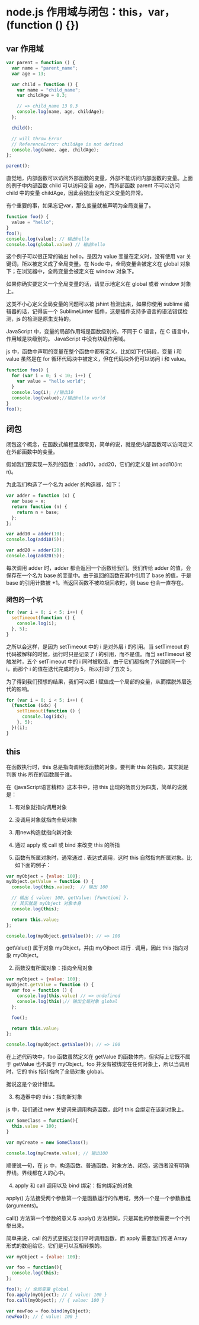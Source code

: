 # node.js 作用域与闭包：this，var，(function () {})

## var 作用域

```js
var parent = function () {
  var name = "parent_name";
  var age = 13;

  var child = function () {
    var name = "child_name";
    var childAge = 0.3;

    // => child_name 13 0.3
    console.log(name, age, childAge);
  };

  child();

  // will throw Error
  // ReferenceError: childAge is not defined
  console.log(name, age, childAge);
};

parent();
```

直觉地，内部函数可以访问外部函数的变量，外部不能访问内部函数的变量。上面的例子中内部函数 child 可以访问变量 age，而外部函数 parent 不可以访问 child 中的变量 childAge，因此会抛出没有定义变量的异常。

有个重要的事，如果忘记var，那么变量就被声明为全局变量了。

```js
function foo() {
  value = "hello";
}
foo();
console.log(value); // 输出hello
console.log(global.value) // 输出hello
```

这个例子可以很正常的输出 hello，是因为 value 变量在定义时，没有使用 var 关键词，所以被定义成了全局变量。在 Node 中，全局变量会被定义在 global 对象下；在浏览器中，全局变量会被定义在 window 对象下。

如果你确实要定义一个全局变量的话，请显示地定义在 global 或者 window 对象上。

这类不小心定义全局变量的问题可以被 jshint 检测出来，如果你使用 sublime 编辑器的话，记得装一个 SublimeLinter 插件，这是插件支持多语言的语法错误检测，js 的检测是原生支持的。

JavaScript 中，变量的局部作用域是函数级别的。不同于 C 语言，在 C 语言中，作用域是块级别的。 JavaScript 中没有块级作用域。

js 中，函数中声明的变量在整个函数中都有定义。比如如下代码段，变量 i 和 value 虽然是在 for 循环代码块中被定义，但在代码块外仍可以访问 i 和 value。

```js
function foo() {
  for (var i = 0; i < 10; i++) {
    var value = "hello world";
  }
  console.log(i); //输出10
  console.log(value);//输出hello world
}
foo();
```

## 闭包

闭包这个概念，在函数式编程里很常见，简单的说，就是使内部函数可以访问定义在外部函数中的变量。

假如我们要实现一系列的函数：add10，add20，它们的定义是 int add10(int n)。

为此我们构造了一个名为 adder 的构造器，如下：

```js
var adder = function (x) {
  var base = x;
  return function (n) {
    return n + base;
  };
};

var add10 = adder(10);
console.log(add10(5));

var add20 = adder(20);
console.log(add20(5));
```

每次调用 adder 时，adder 都会返回一个函数给我们。我们传给 adder 的值，会保存在一个名为 base 的变量中。由于返回的函数在其中引用了 base 的值，于是 base 的引用计数被 +1。当返回函数不被垃圾回收时，则 base 也会一直存在。

### 闭包的一个坑

```js
for (var i = 0; i < 5; i++) {
  setTimeout(function () {
    console.log(i);
  }, 5);
}
```

之所以会这样，是因为 setTimeout 中的 i 是对外层 i 的引用。当 setTimeout 的代码被解释的时候，运行时只是记录了 i 的引用，而不是值。而当 setTimeout 被触发时，五个 setTimeout 中的 i 同时被取值，由于它们都指向了外层的同一个 i，而那个 i 的值在迭代完成时为 5，所以打印了五次 5。

为了得到我们预想的结果，我们可以把 i 赋值成一个局部的变量，从而摆脱外层迭代的影响。

```js
for (var i = 0; i < 5; i++) {
  (function (idx) {
    setTimeout(function () {
      console.log(idx);
    }, 5);
  })(i);
}
```

## this

在函数执行时，this 总是指向调用该函数的对象。要判断 this 的指向，其实就是判断 this 所在的函数属于谁。

在《javaScript语言精粹》这本书中，把 this 出现的场景分为四类，简单的说就是：

1. 有对象就指向调用对象

2. 没调用对象就指向全局对象

3. 用new构造就指向新对象

4. 通过 apply 或 call 或 bind 来改变 this 的所指

1. 函数有所属对象时，通常通过 . 表达式调用，这时 this 自然指向所属对象。比如下面的例子：

```js
var myObject = {value: 100};
myObject.getValue = function () {
  console.log(this.value);  // 输出 100

  // 输出 { value: 100, getValue: [Function] }，
  // 其实就是 myObject 对象本身
  console.log(this);

  return this.value;
};

console.log(myObject.getValue()); // => 100
```

getValue() 属于对象 myObject，并由 myOjbect 进行 . 调用，因此 this 指向对象 myObject。

2. 函数没有所属对象：指向全局对象

```js
var myObject = {value: 100};
myObject.getValue = function () {
  var foo = function () {
    console.log(this.value) // => undefined
    console.log(this);// 输出全局对象 global
  };

  foo();

  return this.value;
};

console.log(myObject.getValue()); // => 100
```
在上述代码块中，foo 函数虽然定义在 getValue 的函数体内，但实际上它既不属于 getValue 也不属于 myObject。foo 并没有被绑定在任何对象上，所以当调用时，它的 this 指针指向了全局对象 global。

据说这是个设计错误。

3. 构造器中的 this：指向新对象

js 中，我们通过 new 关键词来调用构造函数，此时 this 会绑定在该新对象上。

```js
var SomeClass = function(){
  this.value = 100;
}

var myCreate = new SomeClass();

console.log(myCreate.value); // 输出100
```
顺便说一句，在 js 中，构造函数、普通函数、对象方法、闭包，这四者没有明确界线。界线都在人的心中。

4. apply 和 call 调用以及 bind 绑定：指向绑定的对象

apply() 方法接受两个参数第一个是函数运行的作用域，另外一个是一个参数数组(arguments)。

call() 方法第一个参数的意义与 apply() 方法相同，只是其他的参数需要一个个列举出来。

简单来说，call 的方式更接近我们平时调用函数，而 apply 需要我们传递 Array 形式的数组给它。它们是可以互相转换的。

```js
var myObject = {value: 100};

var foo = function(){
  console.log(this);
};

foo(); // 全局变量 global
foo.apply(myObject); // { value: 100 }
foo.call(myObject); // { value: 100 }

var newFoo = foo.bind(myObject);
newFoo(); // { value: 100 }
```